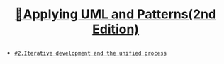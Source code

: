 # <p align="center">[📜Applying UML and Patterns(2nd Edition)](https://github.com/Brylimo/TIL/blob/main/Applying%20UML%20and%20Patterns(2nd%20Edition)/README.md)</p>

- [`#2.Iterative development and the unified process`](https://github.com/Brylimo/TIL/issues/229)

